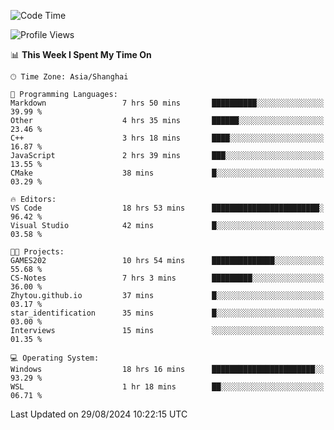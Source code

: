 <!--START_SECTION:waka-->
![Code Time](http://img.shields.io/badge/Code%20Time-1%2C934%20hrs%209%20mins-blue)

![Profile Views](http://img.shields.io/badge/Profile%20Views-6-blue)

📊 **This Week I Spent My Time On** 

```text
🕑︎ Time Zone: Asia/Shanghai

💬 Programming Languages: 
Markdown                 7 hrs 50 mins       ██████████░░░░░░░░░░░░░░░   39.99 % 
Other                    4 hrs 35 mins       ██████░░░░░░░░░░░░░░░░░░░   23.46 % 
C++                      3 hrs 18 mins       ████░░░░░░░░░░░░░░░░░░░░░   16.87 % 
JavaScript               2 hrs 39 mins       ███░░░░░░░░░░░░░░░░░░░░░░   13.55 % 
CMake                    38 mins             █░░░░░░░░░░░░░░░░░░░░░░░░   03.29 % 

🔥 Editors: 
VS Code                  18 hrs 53 mins      ████████████████████████░   96.42 % 
Visual Studio            42 mins             █░░░░░░░░░░░░░░░░░░░░░░░░   03.58 % 

🐱‍💻 Projects: 
GAMES202                 10 hrs 54 mins      ██████████████░░░░░░░░░░░   55.68 % 
CS-Notes                 7 hrs 3 mins        █████████░░░░░░░░░░░░░░░░   36.00 % 
Zhytou.github.io         37 mins             █░░░░░░░░░░░░░░░░░░░░░░░░   03.17 % 
star_identification      35 mins             █░░░░░░░░░░░░░░░░░░░░░░░░   03.00 % 
Interviews               15 mins             ░░░░░░░░░░░░░░░░░░░░░░░░░   01.35 % 

💻 Operating System: 
Windows                  18 hrs 16 mins      ███████████████████████░░   93.29 % 
WSL                      1 hr 18 mins        ██░░░░░░░░░░░░░░░░░░░░░░░   06.71 % 
```


 Last Updated on 29/08/2024 10:22:15 UTC
<!--END_SECTION:waka-->